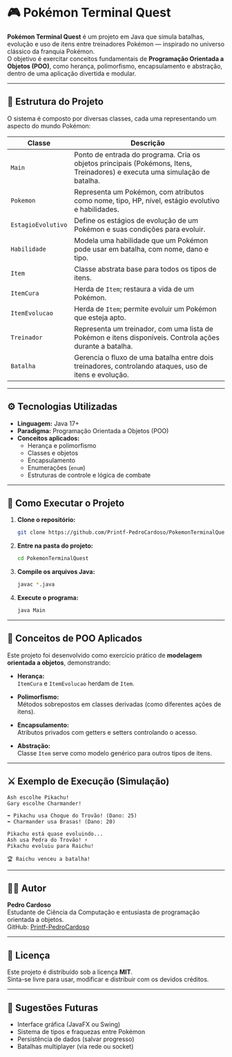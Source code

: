 # 🎮 Pokémon Terminal Quest

**Pokémon Terminal Quest** é um projeto em Java que simula batalhas, evolução e uso de itens entre treinadores Pokémon — inspirado no universo clássico da franquia Pokémon.  
O objetivo é exercitar conceitos fundamentais de **Programação Orientada a Objetos (POO)**, como herança, polimorfismo, encapsulamento e abstração, dentro de uma aplicação divertida e modular.

---

## 🧩 Estrutura do Projeto

O sistema é composto por diversas classes, cada uma representando um aspecto do mundo Pokémon:

| Classe | Descrição |
|--------|------------|
| `Main` | Ponto de entrada do programa. Cria os objetos principais (Pokémons, Itens, Treinadores) e executa uma simulação de batalha. |
| `Pokemon` | Representa um Pokémon, com atributos como nome, tipo, HP, nível, estágio evolutivo e habilidades. |
| `EstagioEvolutivo` | Define os estágios de evolução de um Pokémon e suas condições para evoluir. |
| `Habilidade` | Modela uma habilidade que um Pokémon pode usar em batalha, com nome, dano e tipo. |
| `Item` | Classe abstrata base para todos os tipos de itens. |
| `ItemCura` | Herda de `Item`; restaura a vida de um Pokémon. |
| `ItemEvolucao` | Herda de `Item`; permite evoluir um Pokémon que esteja apto. |
| `Treinador` | Representa um treinador, com uma lista de Pokémon e itens disponíveis. Controla ações durante a batalha. |
| `Batalha` | Gerencia o fluxo de uma batalha entre dois treinadores, controlando ataques, uso de itens e evolução. |

---

## ⚙️ Tecnologias Utilizadas

- **Linguagem:** Java 17+
- **Paradigma:** Programação Orientada a Objetos (POO)
- **Conceitos aplicados:**  
  - Herança e polimorfismo  
  - Classes e objetos  
  - Encapsulamento  
  - Enumerações (`enum`)  
  - Estruturas de controle e lógica de combate  

---

## 🚀 Como Executar o Projeto

1. **Clone o repositório:**
   ```bash
   git clone https://github.com/Printf-PedroCardoso/PokemonTerminalQuest.git
   ```

2. **Entre na pasta do projeto:**
   ```bash
   cd PokemonTerminalQuest
   ```

3. **Compile os arquivos Java:**
   ```bash
   javac *.java
   ```

4. **Execute o programa:**
   ```bash
   java Main
   ```

---

## 🧠 Conceitos de POO Aplicados

Este projeto foi desenvolvido como exercício prático de **modelagem orientada a objetos**, demonstrando:

- **Herança:**  
  `ItemCura` e `ItemEvolucao` herdam de `Item`.

- **Polimorfismo:**  
  Métodos sobrepostos em classes derivadas (como diferentes ações de itens).

- **Encapsulamento:**  
  Atributos privados com getters e setters controlando o acesso.

- **Abstração:**  
  Classe `Item` serve como modelo genérico para outros tipos de itens.

---

## ⚔️ Exemplo de Execução (Simulação)

```text
Ash escolhe Pikachu!
Gary escolhe Charmander!

➡️ Pikachu usa Choque do Trovão! (Dano: 25)
⬅️ Charmander usa Brasas! (Dano: 20)

Pikachu está quase evoluindo...
Ash usa Pedra do Trovão! ⚡
Pikachu evoluiu para Raichu!

🏆 Raichu venceu a batalha!
```

---

## 🧑‍💻 Autor

**Pedro Cardoso**  
Estudante de Ciência da Computação e entusiasta de programação orientada a objetos.  
GitHub: [Printf-PedroCardoso](https://github.com/Printf-PedroCardoso)

---

## 📄 Licença

Este projeto é distribuído sob a licença **MIT**.  
Sinta-se livre para usar, modificar e distribuir com os devidos créditos.

---

## 🌟 Sugestões Futuras

- Interface gráfica (JavaFX ou Swing)
- Sistema de tipos e fraquezas entre Pokémon
- Persistência de dados (salvar progresso)
- Batalhas multiplayer (via rede ou socket)
```
